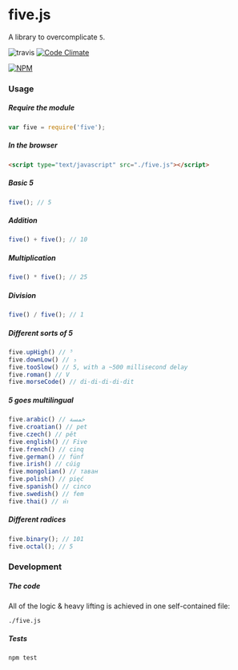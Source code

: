 # five.js

A library to overcomplicate `5`.

![travis](https://api.travis-ci.org/jackdcrawford/five.svg) [![Code Climate](https://codeclimate.com/github/jackdcrawford/five.png)](https://codeclimate.com/github/jackdcrawford/five)

[![NPM](https://nodei.co/npm/five.png?downloads=true)](https://nodei.co/npm/five)

### Usage
##### Require the module
```javascript
var five = require('five');
```

##### In the browser
```html
<script type="text/javascript" src="./five.js"></script>
```

##### Basic 5
```javascript
five(); // 5
```

##### Addition
```javascript
five() + five(); // 10
```

##### Multiplication
```javascript
five() * five(); // 25
```

##### Division
```javascript
five() / five(); // 1
```

##### Different sorts of 5
```javascript
five.upHigh() // ⁵
five.downLow() // ₅
five.tooSlow() // 5, with a ~500 millisecond delay
five.roman() // V
five.morseCode() // di-di-di-di-dit
```

##### 5 goes multilingual
```javascript
five.arabic() // خمسة
five.croatian() // pet
five.czech() // pět
five.english() // Five
five.french() // cinq
five.german() // fünf
five.irish() // cúig
five.mongolian() // таван
five.polish() // pięć
five.spanish() // cinco
five.swedish() // fem
five.thai() // ห้า
```

##### Different radices
```javascript
five.binary(); // 101
five.octal(); // 5
```

### Development
##### The code
All of the logic & heavy lifting is achieved in one self-contained file:
```
./five.js
```

##### Tests
```
npm test
```
